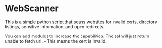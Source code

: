 # WebScanner
This is a simple python script that scans websites for invalid certs, directory listings, sensitive information, and open redirects. 

You can add modules to increase the capabilities. The ssl will just return unable to fetch url. - This means the cert is invalid. 
